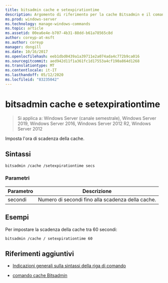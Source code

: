 ```yaml
---
title: bitsadmin cache e setexpirationtime
description: Argomento di riferimento per la cache Bitsadmin e il comando setexpirationtime, che imposta l'ora di scadenza della cache.
ms.prod: windows-server
ms.technology: manage-windows-commands
ms.topic: article
ms.assetid: 00ea6e4e-b707-4b31-88dd-b61a78565c8d
author: coreyp-at-msft
ms.author: coreyp
manager: dongill
ms.date: 10/16/2017
ms.openlocfilehash: eeb1dbd0439a1a39711e2a074ada4c772b9ca016
ms.sourcegitcommit: aed942d11f1a361fc1d17553a4cf190a864d1268
ms.translationtype: MT
ms.contentlocale: it-IT
ms.lasthandoff: 05/12/2020
ms.locfileid: "83235042"
---
```

# <a name="bitsadmin-cache-and-setexpirationtime"></a>bitsadmin cache e setexpirationtime

> Si applica a: Windows Server (canale semestrale), Windows Server 2019, Windows Server 2016, Windows Server 2012 R2, Windows Server 2012

Imposta l'ora di scadenza della cache.

## <a name="syntax"></a>Sintassi

```
bitsadmin /cache /setexpirationtime secs
```

### <a name="parameters"></a>Parametri

| Parametro | Descrizione |
| -------------- | -------------- |
| secondi | Numero di secondi fino alla scadenza della cache. |

## <a name="examples"></a>Esempi

Per impostare la scadenza della cache tra 60 secondi:

```
bitsadmin /cache / setexpirationtime 60
```

## <a name="additional-references"></a>Riferimenti aggiuntivi

- [Indicazioni generali sulla sintassi della riga di comando](command-line-syntax-key.md)

- [comando cache Bitsadmin](bitsadmin-cache.md)
